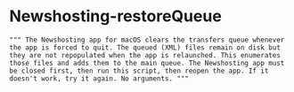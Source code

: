 # Newshosting-restoreQueue
`
	"""
	The Newshosting app for macOS clears the transfers queue whenever the app is forced to quit. The queued (XML) files remain on disk but they are not repopulated when the app is relaunched. This enumerates those files and adds them to the main queue. The Newshosting app must be closed first, then run this script, then reopen the app. If it doesn't work, try it again. No arguments.
	"""
`
